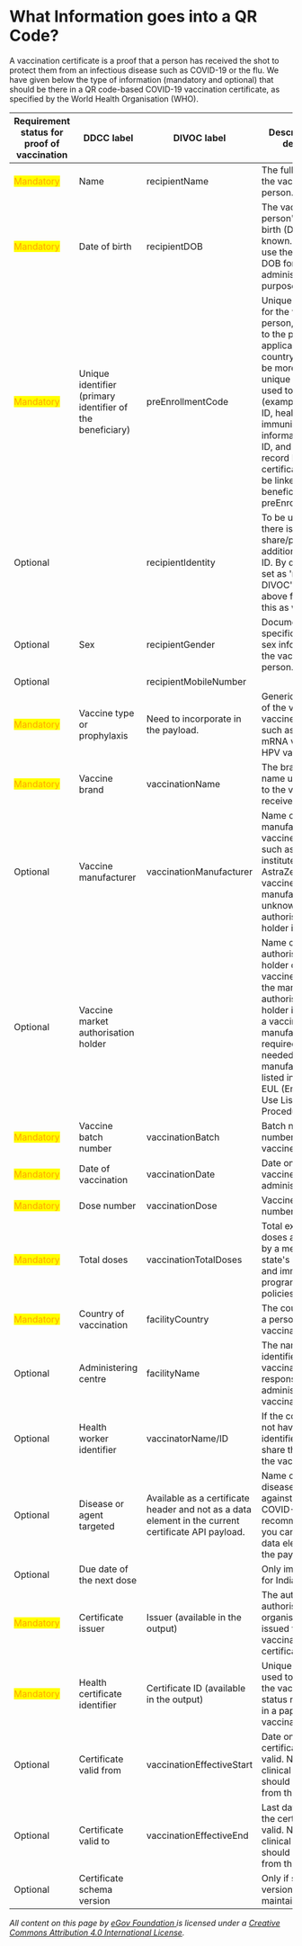 # What Information goes into a QR Code?

A vaccination certificate is a proof that a person has received the shot to protect them from an infectious disease such as COVID-19 or the flu. We have given below the type of information (mandatory and optional) that should be there in a QR code-based COVID-19 vaccination certificate, as specified by the World Health Organisation (WHO).

| Requirement status for proof of vaccination  | DDCC label                                                | DIVOC label                                                                                         | Description and definition                                                                                                                                                                                                                                                                                                                        | Data type/format  | Examples                                                   |
| -------------------------------------------- | --------------------------------------------------------- | --------------------------------------------------------------------------------------------------- | ------------------------------------------------------------------------------------------------------------------------------------------------------------------------------------------------------------------------------------------------------------------------------------------------------------------------------------------------- | ----------------- | ---------------------------------------------------------- |
| <mark style="color:orange;">Mandatory</mark> | Name                                                      | recipientName                                                                                       | The full name of the vaccinated person.                                                                                                                                                                                                                                                                                                           | String            | John Tom Brown                                             |
| <mark style="color:orange;">Mandatory</mark> | Date of birth                                             | recipientDOB                                                                                        | The vaccinated person's date of birth (DOB) if known. If unknown, use the assigned DOB for administrative purposes.                                                                                                                                                                                                                               | Date              | 1998-01-05                                                 |
| <mark style="color:orange;">Mandatory</mark> | Unique identifier (primary identifier of the beneficiary) | preEnrollmentCode                                                                                   | Unique identifier for the vaccinated person, according to the policies applicable in each country. There can be more than one unique identifier used to link records (example: national ID, health ID, immunisation information system ID, and medical record ID). All the certificate IDs will be linked to the beneficiary's preEnrollmentCode. | UUID              |                                                            |
| Optional                                     |                                                           | recipientIdentity                                                                                   | To be used only if there is a need to share/print an additional national ID. By default, it is set as 'null' in DIVOC's case. The above field covers this as well.                                                                                                                                                                                | Alpha number      | Driving license                                            |
| Optional                                     | Sex                                                       | recipientGender                                                                                     | Documentation of a specific instance of sex information for the vaccinated person.                                                                                                                                                                                                                                                                | Male/female/other |                                                            |
| Optional                                     |                                                           | recipientMobileNumber                                                                               |                                                                                                                                                                                                                                                                                                                                                   | Numeric           | 18767778888                                                |
| <mark style="color:orange;">Mandatory</mark> | Vaccine type or prophylaxis                               | Need to incorporate in the payload.                                                                 | Generic description of the vaccine or vaccine sub-type, such as  COVID-19 mRNA vaccine, HPV vaccine.                                                                                                                                                                                                                                              | Coding - ICD 11   |                                                            |
| <mark style="color:orange;">Mandatory</mark> | Vaccine brand                                             | vaccinationName                                                                                     | The brand or trade name used to refer to the vaccine received.                                                                                                                                                                                                                                                                                    | String            | Pfizer                                                     |
| Optional                                     | Vaccine manufacturer                                      | vaccinationManufacturer                                                                             | Name of the manufacturer of the vaccine received, such as Serum institute of India, or AstraZeneca. If the vaccine manufacturer is unknown, a market authorisation holder is needed.                                                                                                                                                              | String            | ABC company                                                |
| Optional                                     | Vaccine market authorisation holder                       |                                                                                                     | Name of the market authorisation holder of the vaccine received. If the market authorisation holder is unknown, a vaccine manufacturer is required. This is needed only if the manufacturer is not listed in the WHO EUL (Emergency Use Listing Procedure) list.                                                                                  | String            |                                                            |
| <mark style="color:orange;">Mandatory</mark> | Vaccine batch number                                      | vaccinationBatch                                                                                    | Batch number or lot number of the vaccine.                                                                                                                                                                                                                                                                                                        | String            | 4121Z104                                                   |
| <mark style="color:orange;">Mandatory</mark> | Date of vaccination                                       | vaccinationDate                                                                                     | Date on which the vaccine was administered.                                                                                                                                                                                                                                                                                                       | Date              | 2021-11-30                                                 |
| <mark style="color:orange;">Mandatory</mark> | Dose number                                               | vaccinationDose                                                                                     | Vaccine dose number.                                                                                                                                                                                                                                                                                                                              | Quantity          | 1, 2                                                       |
| <mark style="color:orange;">Mandatory</mark> | Total doses                                               | vaccinationTotalDoses                                                                               | Total expected doses as defined by a member state's care plan and immunisation programme policies.                                                                                                                                                                                                                                                | Quantity          | For Pfizer and BioNTech, the total expected doses are two. |
| <mark style="color:orange;">Mandatory</mark> | Country of vaccination                                    | facilityCountry                                                                                     | The country where a person was vaccinated.                                                                                                                                                                                                                                                                                                        | Code              | JAM = Jamaica                                              |
| Optional                                     | Administering centre                                      | facilityName                                                                                        | The name or identifier of the vaccination facility responsible for administering the vaccination.                                                                                                                                                                                                                                                 | String            | Falmouth Health Centre                                     |
| Optional                                     | Health worker identifier                                  | vaccinatorName/ID                                                                                   | If the country does not have a national identifier, you can share the name of the vaccinator.                                                                                                                                                                                                                                                     | ID                | National ID of the vaccinator                              |
| Optional                                     | Disease or agent targeted                                 | Available as a certificate header and not as a data element in the current certificate API payload. | Name of the disease vaccinated against (such as COVID-19). We recommend that you can have it as a data element within the payload.                                                                                                                                                                                                                | Coding            | Certificate header: COVID-19 Vaccination Certificate.      |
| Optional                                     | Due date of the next dose                                 |                                                                                                     | Only implemented for India.                                                                                                                                                                                                                                                                                                                       | Date - YYYYMM/DD  |                                                            |
| <mark style="color:orange;">Mandatory</mark> | Certificate issuer                                        | Issuer (available in the output)                                                                    | The authority or authorised organisation that issued the vaccination certificate.                                                                                                                                                                                                                                                                 | String            | Ministry of Health & Wellness, Jamaica                     |
| <mark style="color:orange;">Mandatory</mark> | Health certificate identifier                             | Certificate ID (available in the output)                                                            | Unique identifier used to associate the vaccination status represented in a paper vaccination card.                                                                                                                                                                                                                                               | ID                | 378855845                                                  |
| Optional                                     | Certificate valid from                                    | vaccinationEffectiveStart                                                                           | Date on which the certificate became valid. No health or clinical inferences should be made from this date.                                                                                                                                                                                                                                       | Date              | 2021-11-30                                                 |
| Optional                                     | Certificate valid to                                      | vaccinationEffectiveEnd                                                                             | Last date on which the certificate is valid. No health or clinical inferences should be made from this date.                                                                                                                                                                                                                                      | Date              | 2022-11-30                                                 |
| Optional                                     | Certificate schema version                                |                                                                                                     | Only if schema versions are maintained.                                                                                                                                                                                                                                                                                                           |                   |                                                            |



_All content on this page by_ [_eGov Foundation_ ](https://egov.org.in/)_is licensed under a_ [_Creative Commons Attribution 4.0 International License_](http://creativecommons.org/licenses/by/4.0/)_._
